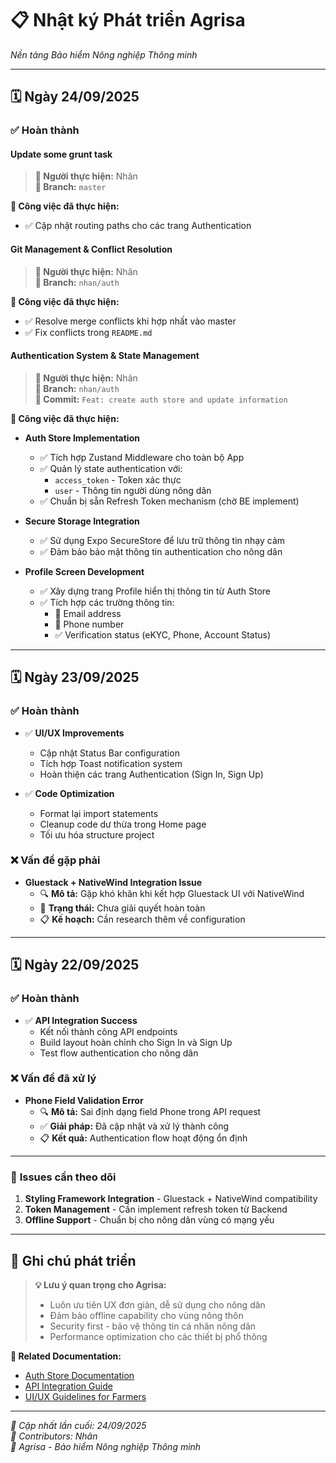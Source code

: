 # 📋 Nhật ký Phát triển Agrisa
*Nền tảng Bảo hiểm Nông nghiệp Thông minh*

---

## 🗓️ Ngày 24/09/2025

### ✅ **Hoàn thành**

#### **Update some grunt task**
> **👤 Người thực hiện:** Nhân  
> **🌿 Branch:** `master`

**🔧 Công việc đã thực hiện:**
- ✅ Cập nhật routing paths cho các trang Authentication

#### **Git Management & Conflict Resolution**
> **👤 Người thực hiện:** Nhân  
> **🌿 Branch:** `nhan/auth`

**🔧 Công việc đã thực hiện:**
- ✅ Resolve merge conflicts khi hợp nhất vào master
- ✅ Fix conflicts trong `README.md`

#### **Authentication System & State Management**
> **👤 Người thực hiện:** Nhân  
> **🌿 Branch:** `nhan/auth`  
> **📝 Commit:** `Feat: create auth store and update information`

**🔧 Công việc đã thực hiện:**
- **Auth Store Implementation**
  - ✅ Tích hợp Zustand Middleware cho toàn bộ App
  - ✅ Quản lý state authentication với:
    - `access_token` - Token xác thực
    - `user` - Thông tin người dùng nông dân
  - ✅ Chuẩn bị sẵn Refresh Token mechanism (chờ BE implement)

- **Secure Storage Integration**
  - ✅ Sử dụng Expo SecureStore để lưu trữ thông tin nhạy cảm
  - ✅ Đảm bảo bảo mật thông tin authentication cho nông dân

- **Profile Screen Development**
  - ✅ Xây dựng trang Profile hiển thị thông tin từ Auth Store
  - ✅ Tích hợp các trường thông tin:
    - 📧 Email address
    - 📱 Phone number
    - ✅ Verification status (eKYC, Phone, Account Status)

---

## 🗓️ Ngày 23/09/2025

### ✅ **Hoàn thành**
- ✅ **UI/UX Improvements**
  - Cập nhật Status Bar configuration
  - Tích hợp Toast notification system
  - Hoàn thiện các trang Authentication (Sign In, Sign Up)
  
- ✅ **Code Optimization**
  - Format lại import statements
  - Cleanup code dư thừa trong Home page
  - Tối ưu hóa structure project

### ❌ **Vấn đề gặp phải**
- **Gluestack + NativeWind Integration Issue**
  - 🔍 **Mô tả:** Gặp khó khăn khi kết hợp Gluestack UI với NativeWind
  - 🔄 **Trạng thái:** Chưa giải quyết hoàn toàn
  - 📋 **Kế hoạch:** Cần research thêm về configuration

---

## 🗓️ Ngày 22/09/2025

### ✅ **Hoàn thành**
- ✅ **API Integration Success**
  - Kết nối thành công API endpoints
  - Build layout hoàn chỉnh cho Sign In và Sign Up
  - Test flow authentication cho nông dân

### ❌ **Vấn đề đã xử lý**
- **Phone Field Validation Error**
  - 🔍 **Mô tả:** Sai định dạng field Phone trong API request
  - ✅ **Giải pháp:** Đã cập nhật và xử lý thành công
  - 📋 **Kết quả:** Authentication flow hoạt động ổn định

---


### 🐛 **Issues cần theo dõi**
1. **Styling Framework Integration** - Gluestack + NativeWind compatibility
2. **Token Management** - Cần implement refresh token từ Backend
3. **Offline Support** - Chuẩn bị cho nông dân vùng có mạng yếu

---

## 📝 **Ghi chú phát triển**

> **💡 Lưu ý quan trọng cho Agrisa:**
> - Luôn ưu tiên UX đơn giản, dễ sử dụng cho nông dân
> - Đảm bảo offline capability cho vùng nông thôn
> - Security first - bảo vệ thông tin cá nhân nông dân
> - Performance optimization cho các thiết bị phổ thông

**🔗 Related Documentation:**
- [Auth Store Documentation](./docs/auth-store.md)
- [API Integration Guide](./docs/api-integration.md)
- [UI/UX Guidelines for Farmers](./docs/farmer-ux-guidelines.md)

---

*📅 Cập nhất lần cuối: 24/09/2025*  
*👥 Contributors: Nhân*  
*🌾 Agrisa - Bảo hiểm Nông nghiệp Thông minh*